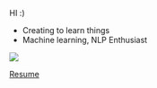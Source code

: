 HI :) 
- Creating to learn things
- Machine learning, NLP Enthusiast

![](https://komarev.com/ghpvc/?username=ShreeshaBhat1004)

[Resume](https://github.com/ShreeshaBhat1004/ShreeshaBhat1004/blob/main/Resume.pdf)
